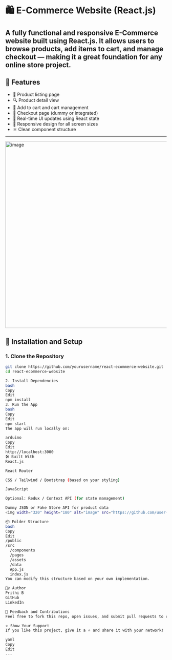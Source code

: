 # 🛍️ E-Commerce Website (React.js)

A fully functional and responsive E-Commerce website built using **React.js**. It allows users to browse products, add items to cart, and manage checkout — making it a great foundation for any online store project.
---

## 🧰 Features

- 🛒 Product listing page
- 🔍 Product detail view
- 🧺 Add to cart and cart management
- 🧾 Checkout page (dummy or integrated)
- 🔄 Real-time UI updates using React state
- 📱 Responsive design for all screen sizes
- ⚛️ Clean component structure

---
<img width="2372" height="583" alt="image" src="https://github.com/user-attachments/assets/67821581-519a-47c8-9e27-1e018e3bf146" />

## 🔧 Installation and Setup

### 1. Clone the Repository

```bash
git clone https://github.com/yourusername/react-ecommerce-website.git
cd react-ecommerce-website

2. Install Dependencies
bash
Copy
Edit
npm install
3. Run the App
bash
Copy
Edit
npm start
The app will run locally on:

arduino
Copy
Edit
http://localhost:3000
🛠️ Built With
React.js

React Router

CSS / Tailwind / Bootstrap (based on your styling)

JavaScript

Optional: Redux / Context API (for state management)

Dummy JSON or Fake Store API for product data
<img width="320" height="180" alt="image" src="https://github.com/user-attachments/assets/78fb0caf-8c02-4f92-bc01-d02cb37ab83c" />

📦 Folder Structure
bash
Copy
Edit
/public
/src
  /components
  /pages
  /assets
  /data
  App.js
  index.js
You can modify this structure based on your own implementation.

🙋‍♀️ Author
Prithi B
GitHub
LinkedIn

📣 Feedback and Contributions
Feel free to fork this repo, open issues, and submit pull requests to contribute. Suggestions are always welcome!

⭐ Show Your Support
If you like this project, give it a ⭐ and share it with your network!

yaml
Copy
Edit
---







